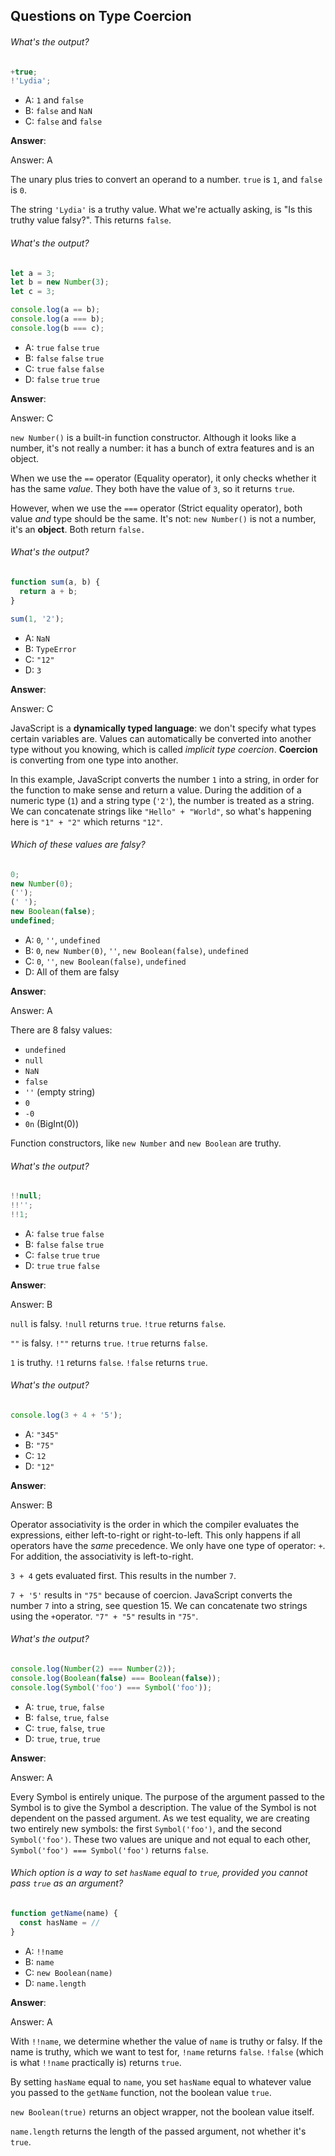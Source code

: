 ## Questions on Type Coercion

###### What's the output?

```js
+true;
!'Lydia';
```

- A: `1` and `false`
- B: `false` and `NaN`
- C: `false` and `false`

**Answer**:

Answer: A

The unary plus tries to convert an operand to a number. `true` is `1`, and `false` is `0`.

The string `'Lydia'` is a truthy value. What we're actually asking, is "Is this truthy value falsy?". This returns `false`.



###### What's the output?

```js
let a = 3;
let b = new Number(3);
let c = 3;

console.log(a == b);
console.log(a === b);
console.log(b === c);
```

- A: `true` `false` `true`
- B: `false` `false` `true`
- C: `true` `false` `false`
- D: `false` `true` `true`

**Answer**:

Answer: C

`new Number()` is a built-in function  constructor. Although it looks like a number, it's not really a number:  it has a bunch of extra features and is an object.

When we use the `==` operator (Equality operator), it only checks whether it has the same *value*. They both have the value of `3`, so it returns `true`.

However, when we use the `===` operator (Strict equality operator), both value *and* type should be the same. It's not: `new Number()` is not a number, it's an **object**. Both return `false.`



###### What's the output?

```js
function sum(a, b) {
  return a + b;
}

sum(1, '2');
```

- A: `NaN`
- B: `TypeError`
- C: `"12"`
- D: `3`

**Answer**:

Answer: C

JavaScript is a **dynamically typed language**: we don't specify what types certain variables are. Values can  automatically be converted into another type without you knowing, which  is called *implicit type coercion*. **Coercion** is converting from one type into another.

In this example, JavaScript converts the number `1` into a string, in order for the function to make sense and return a value. During the addition of a numeric type (`1`) and a string type (`'2'`), the number is treated as a string. We can concatenate strings like `"Hello" + "World"`, so what's happening here is `"1" + "2"` which returns `"12"`.



###### Which of these values are falsy?

```js
0;
new Number(0);
('');
(' ');
new Boolean(false);
undefined;
```

- A: `0`, `''`, `undefined`
- B: `0`, `new Number(0)`, `''`, `new Boolean(false)`, `undefined`
- C: `0`, `''`, `new Boolean(false)`, `undefined`
- D: All of them are falsy

**Answer**:

Answer: A

There are 8 falsy values:

- `undefined`
- `null`
- `NaN`
- `false`
- `''` (empty string)
- `0`
- `-0`
- `0n` (BigInt(0))

Function constructors, like `new Number` and `new Boolean` are truthy.



###### What's the output?

```js
!!null;
!!'';
!!1;
```

- A: `false` `true` `false`
- B: `false` `false` `true`
- C: `false` `true` `true`
- D: `true` `true` `false`

**Answer**:

Answer: B

`null` is falsy. `!null` returns `true`. `!true` returns `false`.

`""` is falsy. `!""` returns `true`. `!true` returns `false`.

`1` is truthy. `!1` returns `false`. `!false` returns `true`.





###### What's the output?

```js
console.log(3 + 4 + '5');
```

- A: `"345"`
- B: `"75"`
- C: `12`
- D: `"12"`

**Answer**:

Answer: B

Operator associativity is the order in which the compiler  evaluates the expressions, either left-to-right or right-to-left. This  only happens if all operators have the *same* precedence. We only have one type of operator: `+`. For addition, the associativity is left-to-right.

`3 + 4` gets evaluated first. This results in the number `7`.

`7 + '5'` results in `"75"` because of coercion. JavaScript converts the number `7` into a string, see question 15. We can concatenate two strings using the `+`operator. `"7" + "5"` results in `"75"`.



###### What's the output?

```js
console.log(Number(2) === Number(2));
console.log(Boolean(false) === Boolean(false));
console.log(Symbol('foo') === Symbol('foo'));
```

- A: `true`, `true`, `false`
- B: `false`, `true`, `false`
- C: `true`, `false`, `true`
- D: `true`, `true`, `true`

**Answer**:

Answer: A

Every Symbol is entirely unique. The purpose of the  argument passed to the Symbol is to give the Symbol a description. The  value of the Symbol is not dependent on the passed argument. As we test  equality, we are creating two entirely new symbols: the first `Symbol('foo')`, and the second `Symbol('foo')`. These two values are unique and not equal to each other, `Symbol('foo') === Symbol('foo')` returns `false`.





###### Which option is a way to set `hasName` equal to `true`, provided you cannot pass `true` as an argument?

```js
function getName(name) {
  const hasName = //
}
```

- A: `!!name`
- B: `name`
- C: `new Boolean(name)`
- D: `name.length`

**Answer**:

Answer: A

With `!!name`, we determine whether the value of `name` is truthy or falsy. If the name is truthy, which we want to test for, `!name` returns `false`. `!false` (which is what `!!name` practically is) returns `true`.

By setting `hasName` equal to `name`, you set `hasName` equal to whatever value you passed to the `getName` function, not the boolean value `true`.

`new Boolean(true)` returns an object wrapper, not the boolean value itself.

`name.length` returns the length of the passed argument, not whether it's `true`.